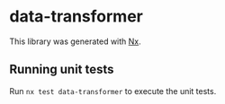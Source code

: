 # data-transformer

This library was generated with [Nx](https://nx.dev).

## Running unit tests

Run `nx test data-transformer` to execute the unit tests.
